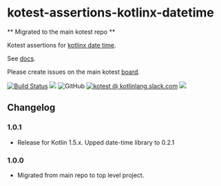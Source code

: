 # kotest-assertions-kotlinx-datetime

** Migrated to the main kotest repo **

Kotest assertions for [kotlinx date time](https://github.com/Kotlin/kotlinx-datetime).

See [docs](https://kotest.io/docs/assertions/kotlinx-datetime-matchers.html).

Please create issues on the main kotest [board](https://github.com/kotest/kotest/issues).

[![Build Status](https://github.com/kotest/kotest-assertions-kotlinx-datetime/workflows/master/badge.svg)](https://github.com/kotest/kotest-assertions-kotlinx-datetime/actions)
[<img src="https://img.shields.io/maven-central/v/io.kotest.extensions/kotest-assertions-kotlinx-datetime.svg?label=latest%20release"/>](http://search.maven.org/#search|ga|1|kotest-assertions-kotlinx-datetime)
![GitHub](https://img.shields.io/github/license/kotest/kotest-assertions-kotlinx-datetime)
[![kotest @ kotlinlang.slack.com](https://img.shields.io/static/v1?label=kotlinlang&message=kotest&color=blue&logo=slack)](https://kotlinlang.slack.com/archives/CT0G9SD7Z)
[<img src="https://img.shields.io/nexus/s/https/oss.sonatype.org/io.kotest.extensions/kotest-assertions-kotlinx-datetime.svg?label=latest%20snapshot"/>](https://oss.sonatype.org/content/repositories/snapshots/io/kotest/extensions/kotest-assertions-kotlinx-datetime/)

## Changelog

### 1.0.1

* Release for Kotlin 1.5.x. Upped date-time library to 0.2.1

### 1.0.0

* Migrated from main repo to top level project.
